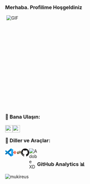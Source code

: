 ### Merhaba. Profilime Hoşgeldiniz
<img align="right" alt="GIF" src="https://github.com/abhisheknaiidu/abhisheknaiidu/blob/master/code.gif?raw=true" width="500" height="320" />
<br />

### 📩 Bana Ulaşın:

[<img align="left" height="24" width="24" src="https://cdn.jsdelivr.net/npm/simple-icons@v4/icons/instagram.svg" />][instagram]
[<img align="left" height="24" width="24" src="https://cdn.jsdelivr.net/npm/simple-icons@v4/icons/gmail.svg" />][gmail]
<br />

### 🔧 Diller ve Araçlar:

[<img align="left" alt="Visual Studio Code" width="26px" src="https://raw.githubusercontent.com/github/explore/80688e429a7d4ef2fca1e82350fe8e3517d3494d/topics/visual-studio-code/visual-studio-code.png" />][vsCode]
[<img align="left" alt="Git" width="26px" src="https://raw.githubusercontent.com/github/explore/80688e429a7d4ef2fca1e82350fe8e3517d3494d/topics/git/git.png" />][git]
[<img align="left" alt="GitHub" width="26px" src="https://raw.githubusercontent.com/github/explore/78df643247d429f6cc873026c0622819ad797942/topics/github/github.png" />][github]
[<img align="left" alt="Adobe XD" width="26px" src="https://upload.wikimedia.org/wikipedia/commons/thumb/c/c2/Adobe_XD_CC_icon.svg/1200px-Adobe_XD_CC_icon.svg.png" />][xd]
<br />

### GitHub Analytics 📊

  <img height="180em" align="left" src="https://github-readme-stats.vercel.app/api/top-langs?username=eneskangal&show_icons=true&locale=en&layout=compact&langs_count=8&theme=radical" alt="mukireus"/>
</a>
<br />
<br />

[instagram]: https://www.instagram.com/enskangal
[gmail]: mailto:eneskangal@gmail.com
[vsCode]: https://code.visualstudio.com/
[git]: https://git-scm.com/
[github]: https://github.com/eneskangal
[xd]: https://www.adobe.com/products/xd.html
